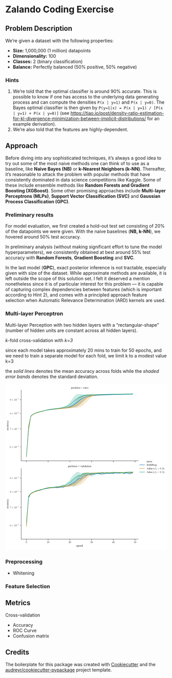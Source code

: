 # Zalando Coding Exercise

## Problem Description

We’re given a dataset with the following properties:

* **Size:** 1,000,000 (1 million) datapoints
* **Dimensionality:** 100
* **Classes:** 2 (binary classification)
* **Balance:** Perfectly balanced (50% positive, 50% negative)

### Hints

1. We’re told that the optimal classifier is around 90% accurate. This is possible to know if one has access to the underlying data generating process and can compute the densities `P(x | y=1)` and `P(x | y=0)`. The Bayes optimal classifier is then given by `P(y=1|x) = P(x | y=1) / [P(x | y=1) + P(x | y=0)]` (see https://tiao.io/post/density-ratio-estimation-for-kl-divergence-minimization-between-implicit-distributions/ for an example derivation).
2. We’re also told that the features are highly-dependent.

## Approach

Before diving into any sophisticated techniques, it’s always a good idea to try out some of the most naive methods one can think of to use as a baseline, like **Naive Bayes (NB)** or **k-Nearest Neighbors (k-NN)**. Thereafter, it’s reasonable to attack the problem with popular methods that have consistently dominated in data science competitions like Kaggle. Some of these include ensemble methods like **Random Forests **and** Gradient Boosting (XGBoost)**. Some other promising approaches include **Multi-layer Perceptrons (MLPs)**, **Support Vector Classification (SVC)** and **Gaussian Process Classification (GPC)**. 

### Preliminary results

For model evaluation, we first created a hold-out test set  consisting of 20% of the datapoints we were given. With the naive baselines (**NB, k-NN**), we hovered around 50% test accuracy.

In preliminary analysis (without making significant effort to tune the model hyperparameters), we consistently obtained at best around 55% test accuracy with **Random Forests**, **Gradient Boosting** and **SVC**.

In the last model (**GPC**), exact posterior inference is not tractable, especially given with size of the dataset. While approximate methods are available, it is left outside the scope of this solution set. I felt it deserved a mention nonetheless since it is of particular interest for this problem — it is capable of capturing complex dependencies between features (which is important according to Hint 2), and comes with a principled approach feature selection when Automatic Relevance Determination (ARD) kernels are used.

### **Multi-layer Perceptron**

Multi-layer Perception with two hidden layers with a “rectangular-shape” (number of hidden units are constant across all hidden layers).

*k*-fold cross-validation with *k=3*

since each model takes approximately 20 mins to train for 50 epochs, and we need to train a separate model for each fold, we limit k to a modest value k=3

the *solid lines* denotes the mean accuracy across folds while the *shaded error bands* denotes the standard deviation.

![Results](results-2.hires.png)

### Preprocessing

* Whitening

### **Feature Selection**

## Metrics

Cross-validation

* Accuracy
* ROC Curve
* Confusion matrix

## Credits

The boilerplate for this package was created with [Cookiecutter] and the 
[audreyr/cookiecutter-pypackage] project template.

[Cookiecutter]: https://github.com/audreyr/cookiecutter
[audreyr/cookiecutter-pypackage]: https://github.com/audreyr/cookiecutter-pypackage
